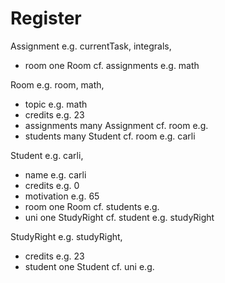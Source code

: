 
# Register

Assignment e.g. currentTask, integrals, 
 + room one Room cf. assignments e.g. math


Room e.g. room, math, 
 + topic e.g. math
 + credits e.g. 23
 + assignments many Assignment cf. room e.g. 
 + students many Student cf. room e.g. carli


Student e.g. carli, 
 + name e.g. carli
 + credits e.g. 0
 + motivation e.g. 65
 + room one Room cf. students e.g. 
 + uni one StudyRight cf. student e.g. studyRight


StudyRight e.g. studyRight, 
 + credits e.g. 23
 + student one Student cf. uni e.g. 



